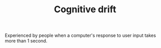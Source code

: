 ﻿---
tags:
- design
title: Cognitive drift
type: note
---
Experienced by people when a computer's response to user input takes more than 1 second.